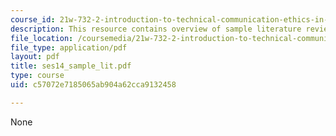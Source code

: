 ```yaml
---
course_id: 21w-732-2-introduction-to-technical-communication-ethics-in-science-and-technology-fall-2006
description: This resource contains overview of sample literature review.
file_location: /coursemedia/21w-732-2-introduction-to-technical-communication-ethics-in-science-and-technology-fall-2006/c57072e7185065ab904a62cca9132458_ses14_sample_lit.pdf
file_type: application/pdf
layout: pdf
title: ses14_sample_lit.pdf
type: course
uid: c57072e7185065ab904a62cca9132458

---
```

None